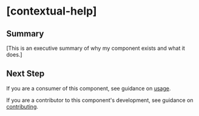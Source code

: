 # [contextual-help]

## Summary

[This is an executive summary of why my component exists and what it does.]

## Next Step

If you are a consumer of this component, see guidance on [usage](README.usage.md).

If you are a contributor to this component's development, see guidance on [contributing](README.contribute.md).
